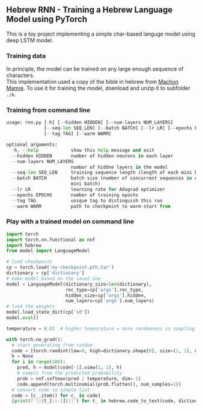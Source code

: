## Hebrew RNN - Training a Hebrew Language Model using PyTorch
This is a toy project implementing a simple char-based languge model using deep LSTM model.

### Training data
In principle, the model can be trained on any large enough sequence of characters.  
This implementation used a copy of the bible in hebrew from [Machon Mamre](https://www.mechon-mamre.org/dlk.htm).
To use it for training the model, doenload and unzip it to subfolder `./k`.

### Training from command line
```python
usage: rnn.py [-h] [--hidden HIDDEN] [--num-layers NUM_LAYERS]
              [--seq-len SEQ_LEN] [--batch BATCH] [--lr LR] [--epochs EPOCHS]
              [--tag TAG] [--warm WARM]

optional arguments:
  -h, --help            show this help message and exit
  --hidden HIDDEN       number of hidden neurons in each layer
  --num-layers NUM_LAYERS
                        number of hiddne layers in the model
  --seq-len SEQ_LEN     training sequence length (length of each mini batch
  --batch BATCH         batch size (number of concurrent sequences in each
                        mini batch)
  --lr LR               learning rate for Adagrad optimizer
  --epochs EPOCHS       number of training epochs
  --tag TAG             unique tag to distinguish this run
  --warm WARM           path to checkpoint to warm-start from
```

### Play with a trained model on command line
```python
import torch
import torch.nn.functional as nnf
import hebrew
from model import LanguageModel

# load checkpoint
cp = torch.load('my-checkpoint.pth.tar')
dictionary = cp['dictionary']
# make model based on the saved one
model = LanguageModel(dictionary_size=len(dictionary),
                      rec_type=cp['args'].rec_type,
                      hidden_size=cp['args'].hidden, 
                      num_layers=cp['args'].num_layers)
# load the weights
model.load_state_dict(cp['sd'])
model.eval()

temperature = 0.01  # higher temperature = more randomness in sampling from posterior

with torch.no_grad():
  # start generating from random 
  code = [torch.randint(low=0, high=dictionary.shape[0], size=(1, 1), dtype=torch.long)]
  h = None
  for i in range(100):
    pred, h = model(code[-1].view(1, 1), h)
    # sample from the predicted probability
    prob = nnf.softmax(pred / temperature, dim=-1)
    code.append(torch.multinomial(prob.flatten(), num_samples=1))
  # convert code to simple list
  code = [c_.item() for c_ in code]
  [print(f'||{t_[::-1]}||') for t_ in hebrew.code_to_text(code, dictionary).split('\n')]  # sometimes hebrew strings needs to be reversed for printing...
```
